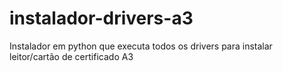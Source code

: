 # instalador-drivers-a3
Instalador em python que executa todos os drivers para instalar leitor/cartão de certificado A3

